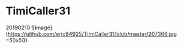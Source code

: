 # TimiCaller31
20190210
![image](https://github.com/eric84925/TimiCaller31/blob/master/207366.jpg =50x50)
